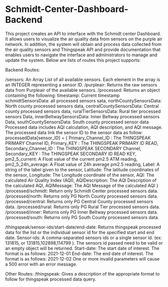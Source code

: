 # Schmidt-Center-Dashboard-Backend

This project creates an API to interface with the Schmidt center Dashboard. It allows users to visualize the air quality data from sensors on the purple air network. In addition, the system will obtain and process data collected from the air quality sensors and Thingspeak API and provide documentation that enables users to navigate the interface and administrators to manage and update the system. Below are lists of routes this project supports:

Backend Routes:

/sensors: An Array List of all available sensors. Each element in the array is an INTEGER representing a sensor ID.
/purpleair: Returns the raw sensors data from Purpleair of the available sensors.
/processed: Returns an object containing the following:
timestamp: Current timestamp
schmidtSensorsData: all processed sensors sata,
northCountySensorsData: North county processed sensors data,
centralCountySensorsData: Central county processed sensors data,
 ruralTierSensorsData: Rural tier processed sensors Data,
innerBeltwaySensorsData: Inner Beltway processed sensors Data,
southCountySensorsData: South county processed sensor data
Processed data includes AQI calculation, AQI description, and AQI message.
The processed data link the sensor ID to the sensor data as follow:
processedData[sensor_ID] = {
                Primary_Channel_ID : The THINGSPEAK PRIMARY Channel ID,
                Primary_KEY : The THINGSPEAK PRIMARY ID READ,
                Secondary_Channel_ID : The THINGSPEAK SECONDARY Channel,
                Secondary_KEY : The THINGSPEAK SECONDARY ID READ KEY,
                pm2_5_current: A Float value of the current pm2.5 ATM reading,
                pm2_5_24h_average: A Float value of 24h average pm2.5 reading,
                Label: A string of the label given to the sensor,
                Latitude: The latitude coordinates of the sensor,
                Longitude: The Longitude coordinate of the sensor,
                AQI: The calculated Air Quality Index (AQI),
                AQIDescription: The AQI Description of the calculated AQI,
                AQIMessage: The AQI Message of the calculated AQI
            }
/processed/schmidt: Return only Schmidt Center processed sensors data.
/processed/north: Returns only PG North County processed sensors data.
/processed/central: Returns only PG Central County processed sensors data.
/processed/rural: Returns only PG Rural Tier processed sensors data.
/processed/inner: Returns only PG Inner Beltway processed sensors data.
/processed/south: Returns only PG South County processed sensors data.

/thingspeak/sensor-ids/start-date/end-date: Returns thingspeak processed data for the list or the individual sensor id for the specified start and end date.
Sensor-ids: A comma-separated sensors ids or a single sensor id. (ex: 131815, or 131815,102898,114799 ). The sensors id passed need to be valid or an empty object will be returned.
Start-date: The start date of interest. The format is as follows: 2021-12-01
End-date: The end date of interest. The format is as follows: 2021-12-02
One or more invalid parameters will cause a 500 error with an error message.

Other Routes:
/thingspeak: Gives a description of the appropriate format to follow for thingspeak processed data query.



 
